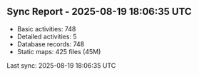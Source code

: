 ## Sync Report - 2025-08-19 18:06:35 UTC

- Basic activities: 748
- Detailed activities: 5
- Database records: 748
- Static maps: 425 files (45M)

Last sync: 2025-08-19 18:06:35 UTC
